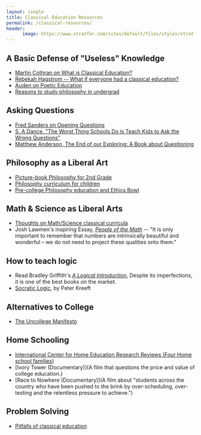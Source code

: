 ```yaml
---
layout: single
title: Classical Education Resources
permalink: /classical-resources/
header:
      image: https://www.stratfor.com/sites/default/files/styles/stratfor_full/public/main/images/athens-jerusalem.jpg?itok=PUGDe6ab
---
```



## A Basic Defense of "Useless" Knowledge 

- [Martin Cothran on What is Classical Education?](https://www.youtube.com/watch?v=dTi-R01HUIU)
- [Rebekah Hagstrom -- What if everyone had a classical education?](https://www.youtube.com/watch?v=0m5yDZCy2pE)
- [Auden on Poetic Education](http://ayjay.tumblr.com/post/48935685281/in-my-daydream-college-for-bards-the-curriculum)
- [Reasons to study philosophy in undergrad](https://sites.google.com/site/whystudyphilosophy/)

## Asking Questions

- [Fred Sanders on Opening Questions](http://www.patheos.com/blogs/scriptorium/2013/07/the-opening-question-torrey-101/)
- [S. A Dance. "The Worst Thing Schools Do is Teach Kids to Ask the Wrong Questions"](http://thefederalist.com/2017/03/28/worst-thing-schools-teach-kids-ask-wrong-questions/)
- [Matthew Anderson, The End of our Exploring: A Book about Questioning](https://www.amazon.com/End-Our-Exploring-Questioning-Confidence/dp/0802406521)




## Philosophy as a Liberal Art
- [Picture-book Philosophy for 2nd Grade](http://www.youtube.com/watch?v=x5wuHRyHez0&feature=player_embedded#!)
- [Philosophy curriculum for children](http://www.teachingchildrenphilosophy.org/wiki/Sample_Courses)
- [Pre-college Philosophy education and Ethics Bowl](http://squirefoundation.org/)


## Math & Science as Liberal Arts
- [Thoughts on Math/Science classical curricula](http://thomism.wordpress.com/2013/05/13/classical-education-and-the-mathscience-problem/)
- Josh Lawmen's inspiring Essay, [*People of the Math*](/buhlerreport/math) -- "It is only important to remember that numbers are intrinsically beautiful and wonderful – we do not need to project these qualities onto them." 

## How to teach logic 
- Read Bradley Griffith's [*A Logical Introduction*.](https://books.google.com/books?op=lookup&id=gewqjgEACAAJ&continue=https://books.google.com/books/about/A_Logical_Introduction.html%3Fid%3DgewqjgEACAAJ%26hl%3Den) Despite its imperfections, it is one of the best books on the market.
- [Socratic Logic](http://amzn.to/2i1eClu), by Peter Kreeft


## Alternatives to College
- [The Uncollege Manifesto](http://www.uncollege.org/)

## Home Schooling
- [International Center for Home Education Research Reviews (Four Home school families)](http://icher.org/blog/?p=733)
- [Ivory Tower (Documentary)](A film that questions the price and value of college education.)
- [Race to Nowhere (Documentary)](A film about "students across the country who have been pushed to the brink by over-scheduling, over-testing and the relentless pressure to achieve.")


## Problem Solving

- [Pitfalls of classical education](http://writingrhetorically.com/category/classical-education/)
